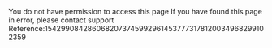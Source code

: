 You do not have permission to access this page If you have found this page in error, please contact support Reference:15429908428606820737459929614537773178120034968299102359